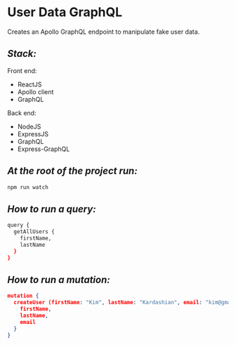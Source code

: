 # User Data GraphQL

Creates an Apollo GraphQL endpoint to manipulate fake user data.

## _Stack:_

Front end:

- ReactJS
- Apollo client
- GraphQL

Back end:

- NodeJS
- ExpressJS
- GraphQL
- Express-GraphQL

## _At the root of the project run:_

```sh
npm run watch
```

## _How to run a query:_

```sh
query {
  getAllUsers {
    firstName,
    lastName
  }
}
```

## _How to run a mutation:_

```json
mutation {
  createUser (firstName: "Kim", lastName: "Kardashian", email: "kim@gmail.com", password: "kanye") {
    firstName,
    lastName,
    email
  }
}
```

